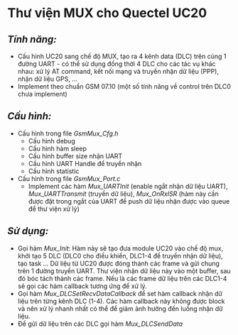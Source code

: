 # Thư viện MUX cho Quectel UC20

## *Tính năng:*  
- Cấu hình UC20 sang chế độ MUX, tạo ra 4 kênh data (DLC) trên cùng 1 đường UART - có thể sử dụng đồng thời 4 DLC cho các tác vụ khác nhau: xử lý AT command, kết nối mạng và truyền nhận dữ liệu (PPP), nhận dữ liệu GPS, ...  
- Implement theo chuẩn GSM 07.10 (một số tính năng về control trên DLC0 chưa implement)  

## *Cấu hình:*  
 - Cấu hình trong file *GsmMux_Cfg.h*  
	 - Cấu hình debug  
	 - Cấu hình hàm sleep  
	 - Cấu hình buffer size nhận UART 
	 - Cấu hình UART Handle để truyền nhận  
	 - Cấu hình statistic  
 - Cấu hình trong file *GsmMux_Port.c*
	 - Implement các hàm *Mux_UARTInit* (enable ngắt nhận dữ liệu UART), *Mux_UARTTransmit* (truyền dữ liệu),  *Mux_OnRxISR* (hàm này cần được đặt trong ngắt của UART để push dữ liệu nhận được vào queue để thư viện xử lý) 

## *Sử dụng:*
- Gọi hàm *Mux_Init*: Hàm này sẽ tạo đưa module UC20 vào chế độ mux, khởi tạo 5 DLC (DLC0 cho điều khiển, DLC1-4 để truyền nhận dữ liệu), tạo task ... Dữ liệu từ UC20 được đóng thành các frame và gửi chung trên 1 đường truyền UART. Thư viện nhận dữ liệu này vào một buffer, sau đó bóc tách thành các frame. Nếu là các frame dữ liệu trên các DLC1-4 sẽ gọi các hàm callback tương ứng để xử lý.  
- Gọi hàm *Mux_DLCSetRecvDataCallback* để set hàm callback nhận dữ liệu trên từng kênh DLC (1-4). Các hàm callback này không được block và nên xử lý nhanh nhất có thể để giảm ảnh hưởng đến luồng nhận dữ liệu.  
- Để gửi dữ liệu trên các DLC gọi hàm *Mux_DLCSendData*  
